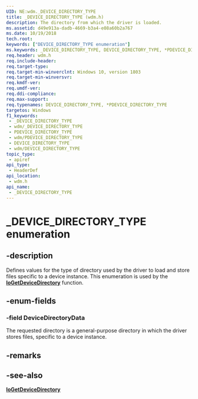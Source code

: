 ```yaml
---
UID: NE:wdm._DEVICE_DIRECTORY_TYPE
title: _DEVICE_DIRECTORY_TYPE (wdm.h)
description: The directory from which the driver is loaded.
ms.assetid: d49e913a-dadb-4669-b3a4-e08a60b2a767
ms.date: 10/19/2018
tech.root: 
keywords: ["DEVICE_DIRECTORY_TYPE enumeration"]
ms.keywords: _DEVICE_DIRECTORY_TYPE, DEVICE_DIRECTORY_TYPE, *PDEVICE_DIRECTORY_TYPE,
req.header: wdm.h
req.include-header: 
req.target-type: 
req.target-min-winverclnt: Windows 10, version 1803
req.target-min-winversvr: 
req.kmdf-ver: 
req.umdf-ver: 
req.ddi-compliance: 
req.max-support: 
req.typenames: DEVICE_DIRECTORY_TYPE, *PDEVICE_DIRECTORY_TYPE
targetos: Windows
f1_keywords:
 - _DEVICE_DIRECTORY_TYPE
 - wdm/_DEVICE_DIRECTORY_TYPE
 - PDEVICE_DIRECTORY_TYPE
 - wdm/PDEVICE_DIRECTORY_TYPE
 - DEVICE_DIRECTORY_TYPE
 - wdm/DEVICE_DIRECTORY_TYPE
topic_type:
 - apiref
api_type:
 - HeaderDef
api_location:
 - wdm.h
api_name:
 - _DEVICE_DIRECTORY_TYPE
---
```


# _DEVICE_DIRECTORY_TYPE enumeration


## -description

Defines values for the type of directory used by the driver to load and store files specific to a device instance. This enumeration is used by the [**IoGetDeviceDirectory**](nf-wdm-iogetdevicedirectory.md) function.

## -enum-fields

### -field DeviceDirectoryData

The requested directory is a general-purpose directory in which the driver stores files, specific to a device instance.

## -remarks

## -see-also

[**IoGetDeviceDirectory**](nf-wdm-iogetdevicedirectory.md)

